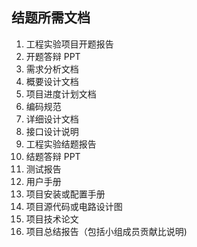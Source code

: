 ## 结题所需文档

1. 工程实验项目开题报告
2. 开题答辩 PPT
3. 需求分析文档
4. 概要设计文档
5. 项目进度计划文档
6. 编码规范
7. 详细设计文档
8. 接口设计说明
9. 工程实验结题报告
10. 结题答辩 PPT
11. 测试报告
12. 用户手册
13. 项目安装或配置手册
14. 项目源代码或电路设计图
15. 项目技术论文
16. 项目总结报告（包括小组成员贡献比说明)